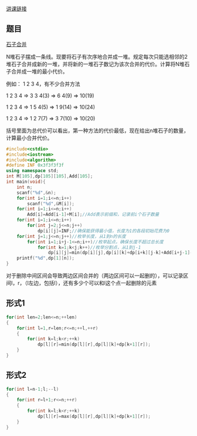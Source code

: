 [讲课链接](https://www.bilibili.com/video/BV1G84y1a7Fo/?spm_id_from=333.999.0.0)

## 题目
[石子合并](https://vjudge.net/contest/500157#problem/K)

N堆石子摆成一条线。现要将石子有次序地合并成一堆。规定每次只能选相邻的2堆石子合并成新的一堆，并将新的一堆石子数记为该次合并的代价。计算将N堆石子合并成一堆的最小代价。

例如： 1 2 3 4，有不少合并方法

1 2 3 4 => 3 3 4(3) => 6 4(9) => 10(19)

1 2 3 4 => 1 5 4(5) => 1 9(14) => 10(24)

1 2 3 4 => 1 2 7(7) => 3 7(10) => 10(20)

括号里面为总代价可以看出，第一种方法的代价最低，现在给出n堆石子的数量，计算最小合并代价。

```c++
#include<cstdio>
#include<iostream>
#include<algorithm>
#define INF 0x3f3f3f3f
using namespace std;
int M[105],dp[105][105],Add[105];
int main(void){
	int n;
	scanf("%d",&n);
	for(int i=1;i<=n;i++)
		scanf("%d",&M[i]);
	for(int i=1;i<=n;i++)
		Add[i]=Add[i-1]+M[i];//Add表示前缀和，记录前i个石子数量
	for(int i=1;i<=n;i++)
		for(int j=2;j<=n;j++)
			dp[i][j]=INF;//确保能获得最小值，长度为1的各段初始花费为0 
	for(int j=1;j<=n;j++)//枚举长度，从1到n的长度
		for(int i=1;i+j-1<=n;i++)//枚举起点，确保长度不超过总长度 
			for(int k=1;k<j;k++)//枚举分割点，从1到j-1 
				dp[i][j]=min(dp[i][j],dp[i][k]+dp[i+k][j-k]+Add[i+j-1]-Add[i-1]);
	printf("%d",dp[1][n]);
} 
```
对于删除中间区间会导致两边区间合并的（两边区间可以一起删的），可以记录区间l，r，（l左边，包括l），还有多少个可以和l这个点一起删除的元素
## 形式1
```cpp
for(int len=2;len<=n;++len)
{
    for(int l=1,r=len;r<=n;++l,++r)
    {
        for(int k=l;k<r;++k)
            dp[l][r]=min(dp[l][r],dp[l][k]+dp[k+1][r]);
    }
}
```
## 形式2
```cpp
for(int l=n-1;l;--l)
{
    for(int r=l+1;r<=n;++r)
    {
        for(int k=l;k<r;++k)
            dp[l][r]=max(dp[l][r],dp[l][k]+dp[k+1][r]);
    }
}
```
